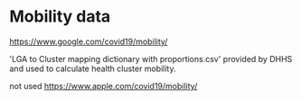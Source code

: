 # Mobility data

https://www.google.com/covid19/mobility/

'LGA to Cluster mapping dictionary with proportions.csv' provided by DHHS and used to calculate health cluster mobility. 


not used
https://www.apple.com/covid19/mobility/

